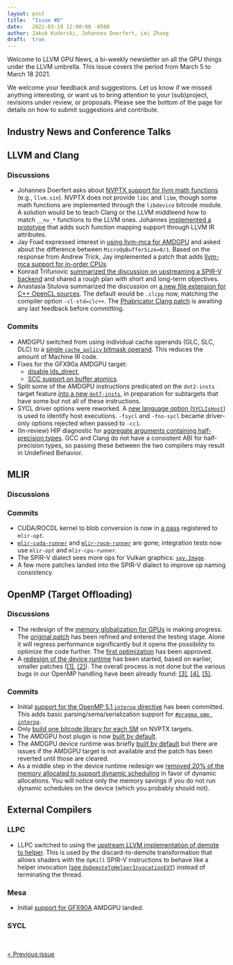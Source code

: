 ```yaml
---
layout: post
title:  "Issue #8"
date:   2021-03-19 12:00:00 -0500
author: Jakub Kuderski, Johannes Doerfert, Lei Zhang
draft:  true
---
```


Welcome to LLVM GPU News, a bi-weekly newsletter on all the GPU things under the LLVM umbrella.
This issue covers the period from March 5 to March 18 2021.

We welcome your feedback and suggestions. Let us know if we missed anything interesting, or want us to bring attention to your (sub)project, revisions under review, or proposals. Please see the bottom of the page for details on how to submit suggestions and contribute.


## Industry News and Conference Talks


##  LLVM and Clang

### Discussions
*  Johannes Doerfert asks about [NVPTX support for llvm math functions](https://lists.llvm.org/pipermail/llvm-dev/2021-March/149117.html) (e.g., `llvm.sin`). NVPTX does not provide `libc` and `libm`, though some math functions are implemented through the `libdevice` bitcode module. A solution would be to teach Clang or the LLVM middleend how to match `__nv_*` functions to the LLVM ones. Johannes [implemented a prototype](https://reviews.llvm.org/D98516) that adds such function mapping support through LLVM IR attributes.
*  Jay Foad expressed interest in [using llvm-mca for AMDGPU](https://lists.llvm.org/pipermail/llvm-dev/2021-March/149068.html) and asked about the difference between `MicroOpBufferSize=0/1`. Based on the response from Andrew Trick, Jay implemented a patch that adds [llvm-mca support for in-order CPUs](https://reviews.llvm.org/D98356).
*  Konrad Trifunovic [summarized the discussion on upstreaming a SPIR-V backend](https://lists.llvm.org/pipermail/llvm-dev/2021-March/149175.html) and shared a rough plan with short and long-term objectives.
*  Anastasia Stulova summarized the discussion on [a new file extension for C++ OpenCL sources](https://lists.llvm.org/pipermail/cfe-dev/2021-March/067936.html). The default would be `.clcpp` now, matching the  compiler option `-cl-std=clc++`. The [Phabricator Clang patch](https://reviews.llvm.org/D96771) is awaiting any last feedback before committing.

### Commits

*  AMDGPU switched from using individual cache operands (GLC, SLC, DLC) to a [single `cache_policy` bitmask operand](https://reviews.llvm.org/D96469). This reduces the amount of Machine IR code.
*  Fixes for the GFX90a AMDGPU target:
   -  [disable lds_direct](https://reviews.llvm.org/D96469),
   -  [SCC support on buffer atomics](https://reviews.llvm.org/D98731).
*  Split some of the AMDGPU instructions predicated on the `dot2-insts` target feature [into a new `dot7-insts`](https://reviews.llvm.org/D98717), in preparation for subtargets that have some but not all of these instructions.
*  SYCL driver options were reworked. A [new language option (`SYCLIsHost`)](https://reviews.llvm.org/D97717) is used to identify host executions. `-fsycl` and `-fno-sycl` became driver-only options rejected when passed to `-cc1`.
*  (In-review) HIP diagnostic for [aggregate arguments containing half-precision types](https://reviews.llvm.org/D98143). GCC and Clang do not have a consistent ABI for half-precision types, so passing these between the two compilers may result in Undefined Behavior.


## MLIR

### Discussions

### Commits

*  CUDA/ROCDL kernel to blob conversion is now in [a pass](https://reviews.llvm.org/D98279) registered to `mlir-opt`.
*  [`mlir-cuda-runner`](https://reviews.llvm.org/D98396) and [`mlir-rocm-runner`](https://reviews.llvm.org/D98447) are gone; integration tests now use `mlir-opt` and `mlir-cpu-runner`.
*  The SPIR-V dialect sees more ops for Vulkan graphics: [`spv.Image`](https://reviews.llvm.org/D98270).
*  A few more patches landed into the SPIR-V dialect to improve op naming consistency.


## OpenMP (Target Offloading)

### Discussions
 
 * The redesign of the [memory globalization for GPUs](https://reviews.llvm.org/D97680) is making progress. The [original patch](https://reviews.llvm.org/D90670) has been refined and entered the testing stage. Alone it will regress performance significantly but it opens the possibility to optimize the code further. The [first optimization](https://reviews.llvm.org/D97818) has been approved.
 * A [redesign of the device runtime](https://github.com/jdoerfert/llvm-project/tree/feature/openmp_no_dynamic_device_schedule) has been started, based on earlier, smaller patches ([\[1\]](https://reviews.llvm.org/D98349), [\[2\]](https://reviews.llvm.org/D98678)). The overall process is not done but the various bugs in our OpenMP handling have been already found: [\[3\]](https://bugs.llvm.org/show_bug.cgi?id=49649), [\[4\]](https://bugs.llvm.org/show_bug.cgi?id=49636), [\[5\]](https://bugs.llvm.org/show_bug.cgi?id=49468).

### Commits

*  Initial [support for the OpenMP 5.1 `interop` directive](https://reviews.llvm.org/D98558) has been committed. This adds basic parsing/sema/serialization support for [`#pragma omp interop`](https://www.openmp.org/spec-html/5.1/openmpsu71.html).
*  Only [build one bitcode library for each SM](https://reviews.llvm.org/D97198) on NVPTX targets.
*  The AMDGPU host plugin is now [built by default](https://reviews.llvm.org/D98654).
*  The AMDGPU device runtime was briefly [built by default](https://reviews.llvm.org/D98658) but there are issues if the AMDGPU target is not available and the patch has been reverted until those are cleared.
*  As a middle step in the device runtime redesign we [removed 20% of the memory allocated to support dynamic scheduling](https://reviews.llvm.org/D98678) in favor of dynamic allocations. You will notice only the memory savings if you do not run dynamic schedules on the device (which you probably should not).


## External Compilers

### LLPC
*  LLPC switched to using the [upstream LLVM implementation of demote to helper](https://github.com/GPUOpen-Drivers/llpc/pull/1184). This is used by the discard-to-demote transformation that allows shaders with the `OpKill` SPIR-V instructions to behave like a helper invocation ([see `OpDemoteToHelperInvocationEXT`](https://www.khronos.org/registry/vulkan/specs/1.2-extensions/man/html/VK_EXT_shader_demote_to_helper_invocation.html)) instead of terminating the thread.

### Mesa
*  Initial [support for GFX90A](https://cgit.freedesktop.org/mesa/mesa/log/?qt=grep&q=aldebaran) AMDGPU landed.

### SYCL

<br/>
<p style="text-align:left;">
    <a href="{% post_url 2021-03-05-issue-7 %}"> < Previous issue</a>
    <span style="float:right;">
        <!--<a href="{% post_url 2021-03-19-issue-8 %}"> Next issue > </a>-->
    </span>
</p>
